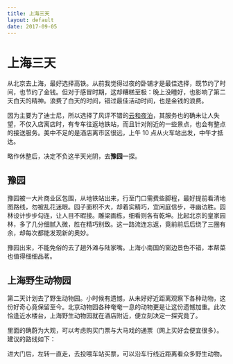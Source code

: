```yaml
---
title: 上海三天
layout: default
date: 2017-09-05
---
```

# 上海三天

从北京去上海，最好选择高铁。从前我觉得过夜的卧铺才是最佳选择，既节约了时间，也节约了金钱。但对于感冒时期，这却糟糕至极：晚上没睡好，也影响了第二天白天的精神。浪费了白天的时间，错过最佳活动时间，也是金钱的浪费。

因为主要为了迪士尼，所以选择了风评不错的[云和夜泊](https://hotels.ctrip.com/hotel/6657909.html)，其服务也的确未让人失望，不仅入店离店时，有专车往返地铁站，而且针对附近的一些景点，也会有整点的接送服务。美中不足的是酒店离市区很远，上午 10 点从火车站出发，中午才抵达。

略作休整后，决定不负这半天光阴，去**豫园**一探。

## 豫园

豫园被一大片商业区包围，从地铁站出来，行至门口需费些脚程，最好提前看清地图路线，勿被乱花迷眼。园子面积不大，却着实精巧，宜闲庭信步，寻幽访胜。园林设计步步勾连，让人目不暇接。雕梁画栋，细看则各有乾坤。比起北京的皇家园林，多了几分细腻入微，胜在精巧别致。这一路流连忘返，竟前前后后绕了三圈有余，却每次都能发现新的奥妙。

豫园出来，不能免俗的去了趟外滩与陆家嘴。上海小南国的窗边景色不错，本帮菜也值得细细品茗。

## 上海野生动物园

第二天计划去了野生动物园。小时候有遗憾，从未好好近距离观察下各种动物，这份好奇心竟保留至今。北京动物园各种奄奄一息的动物更是让这份遗憾加重。此次恰逢近水楼台，上海野生动物园就在酒店附近，便立刻决定一探究竟了。

里面的确蔚为大观，可以考虑购买门票与大马戏的通票（网上买好会便宜很多）。建议的路线如下：

进大门后，左转一直走，去投喂车站买票，可以沿车行线近距离看众多野生动物。
